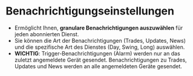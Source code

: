 # **Benachrichtigungseinstellungen**

- Ermöglicht Ihnen, **granulare Benachrichtigungen auszuwählen** für jeden abonnierten Dienst. 
- Sie können die Art der Benachrichtigungen (Trades, Updates, News) und die spezifische Art des Dienstes (Day, Swing, Long) auswählen.
- **WICHTIG**: Trigger-Benachrichtigungen (Alarm) werden nur an das zuletzt angemeldete Gerät gesendet. Benachrichtigungen zu Trades, Updates und News werden an alle angemeldeten Geräte gesendet. 

